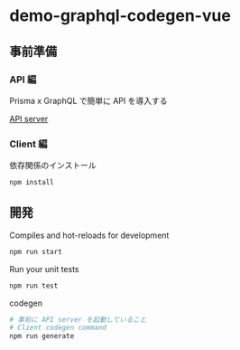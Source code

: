 # demo-graphql-codegen-vue

## 事前準備

### API 編

Prisma x GraphQL で簡単に API を導入する

[API server](https://github.com/shippokun/prisma-graphql-apollo-server)

### Client 編

依存関係のインストール

```bash
npm install
```

## 開発

Compiles and hot-reloads for development

```bash
npm run start
```

Run your unit tests

```bash
npm run test
```

codegen

```bash
# 事前に API server を起動していること
# Client codegen command
npm run generate
```
